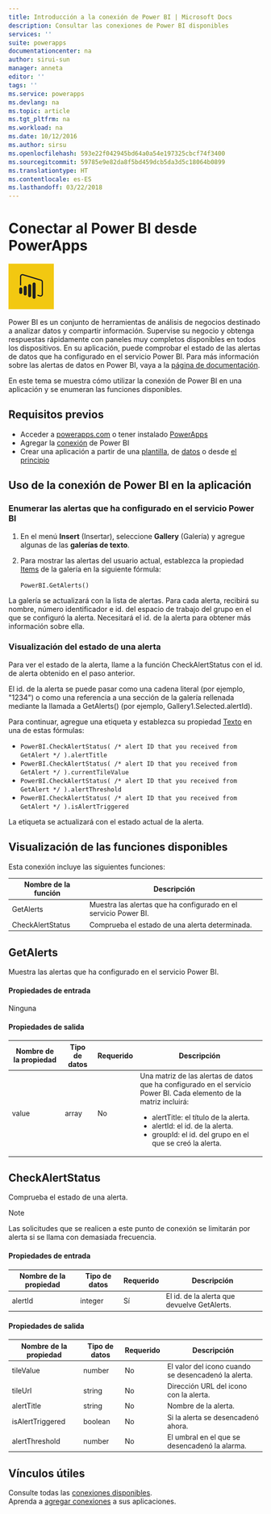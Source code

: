```yaml
---
title: Introducción a la conexión de Power BI | Microsoft Docs
description: Consultar las conexiones de Power BI disponibles
services: ''
suite: powerapps
documentationcenter: na
author: sirui-sun
manager: anneta
editor: ''
tags: ''
ms.service: powerapps
ms.devlang: na
ms.topic: article
ms.tgt_pltfrm: na
ms.workload: na
ms.date: 10/12/2016
ms.author: sirsu
ms.openlocfilehash: 593e22f042945bd64a0a54e197325cbcf74f3400
ms.sourcegitcommit: 59785e9e82da8f5bd459dcb5da3d5c18064b0899
ms.translationtype: HT
ms.contentlocale: es-ES
ms.lasthandoff: 03/22/2018
---
```

# <a name="connect-to-power-bi-from-powerapps"></a>Conectar al Power BI desde PowerApps
![Power BI](./media/connection-powerbi/powerbiicon.png)

Power BI es un conjunto de herramientas de análisis de negocios destinado a analizar datos y compartir información. Supervise su negocio y obtenga respuestas rápidamente con paneles muy completos disponibles en todos los dispositivos. En su aplicación, puede comprobar el estado de las alertas de datos que ha configurado en el servicio Power BI. Para más información sobre las alertas de datos en Power BI, vaya a la [página de documentación](https://https://docs.microsoft.com/power-bi/service-set-data-alerts).

En este tema se muestra cómo utilizar la conexión de Power BI en una aplicación y se enumeran las funciones disponibles.

## <a name="prerequisites"></a>Requisitos previos
* Acceder a [powerapps.com](https://powerapps.com) o tener instalado [PowerApps](http://aka.ms/powerappsinstall)
* Agregar la [conexión](https://powerapps.microsoft.com/tutorials/add-manage-connections/) de Power BI
* Crear una aplicación a partir de una [plantilla](https://powerapps.microsoft.com/tutorials/get-started-test-drive/), de [datos](https://powerapps.microsoft.com/tutorials/get-started-create-from-data/) o desde [el principio](https://powerapps.microsoft.com/tutorials/get-started-create-from-blank/)

## <a name="use-the-power-bi-connection-in-your-app"></a>Uso de la conexión de Power BI en la aplicación
### <a name="list-the-alerts-that-youve-set-up-in-the-power-bi-service"></a>Enumerar las alertas que ha configurado en el servicio Power BI
1. En el menú **Insert** (Insertar), seleccione **Gallery** (Galería) y agregue algunas de las **galerías de texto**.
2. Para mostrar las alertas del usuario actual, establezca la propiedad [Items](../controls/properties-core.md) de la galería en la siguiente fórmula:
   
   `PowerBI.GetAlerts()`

La galería se actualizará con la lista de alertas. Para cada alerta, recibirá su nombre, número identificador e id. del espacio de trabajo del grupo en el que se configuró la alerta. Necesitará el id. de la alerta para obtener más información sobre ella.

### <a name="view-the-status-of-an-alert"></a>Visualización del estado de una alerta
Para ver el estado de la alerta, llame a la función CheckAlertStatus con el id. de alerta obtenido en el paso anterior.

El id. de la alerta se puede pasar como una cadena literal (por ejemplo, "1234") o como una referencia a una sección de la galería rellenada mediante la llamada a GetAlerts() (por ejemplo, Gallery1.Selected.alertId).

Para continuar, agregue una etiqueta y establezca su propiedad [Texto](../controls/properties-core.md) en una de estas fórmulas:

* `PowerBI.CheckAlertStatus( /* alert ID that you received from GetAlert */ ).alertTitle`
* `PowerBI.CheckAlertStatus( /* alert ID that you received from GetAlert */ ).currentTileValue`
* `PowerBI.CheckAlertStatus( /* alert ID that you received from GetAlert */ ).alertThreshold`
* `PowerBI.CheckAlertStatus( /* alert ID that you received from GetAlert */ ).isAlertTriggered`

La etiqueta se actualizará con el estado actual de la alerta.

## <a name="view-the-available-functions"></a>Visualización de las funciones disponibles
Esta conexión incluye las siguientes funciones:

| Nombre de la función | Descripción |
| --- | --- |
| GetAlerts |Muestra las alertas que ha configurado en el servicio Power BI. |
| CheckAlertStatus |Comprueba el estado de una alerta determinada. |

## <a name="getalerts"></a>GetAlerts
Muestra las alertas que ha configurado en el servicio Power BI.

#### <a name="input-properties"></a>Propiedades de entrada
Ninguna

#### <a name="output-properties"></a>Propiedades de salida
| Nombre de la propiedad | Tipo de datos | Requerido | Descripción |
| --- | --- | --- | --- |
| value |array |No |Una matriz de las alertas de datos que ha configurado en el servicio Power BI. Cada elemento de la matriz incluirá: <ul><li>alertTitle: el título de la alerta.</li><li>alertId: el id. de la alerta.</li><li>groupId: el id. del grupo en el que se creó la alerta.</li></ul> |

## <a name="checkalertstatus"></a>CheckAlertStatus
Comprueba el estado de una alerta.

> [!NOTE]
> Las solicitudes que se realicen a este punto de conexión se limitarán por alerta si se llama con demasiada frecuencia.

#### <a name="input-properties"></a>Propiedades de entrada
| Nombre de la propiedad | Tipo de datos | Requerido | Descripción |
| --- | --- | --- | --- |
| alertId |integer |Sí |El id. de la alerta que devuelve GetAlerts. |

#### <a name="output-properties"></a>Propiedades de salida
| Nombre de la propiedad | Tipo de datos | Requerido | Descripción |
| --- | --- | --- | --- |
| tileValue |number |No |El valor del icono cuando se desencadenó la alerta. |
| tileUrl |string |No |Dirección URL del icono con la alerta. |
| alertTitle |string |No |Nombre de la alerta. |
| isAlertTriggered |boolean |No |Si la alerta se desencadenó ahora. |
| alertThreshold |number |No |El umbral en el que se desencadenó la alarma. |

## <a name="helpful-links"></a>Vínculos útiles
Consulte todas las [conexiones disponibles](../connections-list.md).  
Aprenda a [agregar conexiones](../add-manage-connections.md) a sus aplicaciones.

